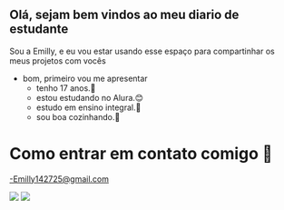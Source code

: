 ## Olá, sejam bem vindos ao meu diario de estudante
Sou a Emilly, e eu vou estar usando esse espaço para compartinhar os meus projetos com vocês 

* bom, primeiro vou me apresentar 
  - tenho 17 anos.💙
  - estou estudando no Alura.😊
  - estudo em ensino integral.🐛
  - sou boa cozinhando.🦋
 
# Como entrar em contato comigo 🤙

-Emilly142725@gmail.com


![](https://media1.tenor.com/m/ZuXnTDxIbjQAAAAC/shocked-shocked-cat.gif)        ![](https://media1.tenor.com/m/jysc1QyPQjsAAAAd/cat-dance.gif)
